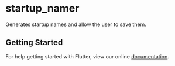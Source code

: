 # startup_namer

Generates startup names and allow the user to save them.

## Getting Started

For help getting started with Flutter, view our online
[documentation](https://flutter.io/).
